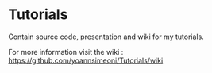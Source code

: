 Tutorials
=========

Contain source code, presentation and wiki for my tutorials.

For more information visit the wiki : https://github.com/yoannsimeoni/Tutorials/wiki
